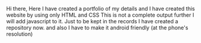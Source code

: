 Hi there,
Here I have created a portfolio of my details and I have created this website by using only HTML and CSS
This is not a complete output further I will add javascript to it. Just to be kept in the records I have created a repository now.
and also I have to make it android friendly (at the phone's resolution)
